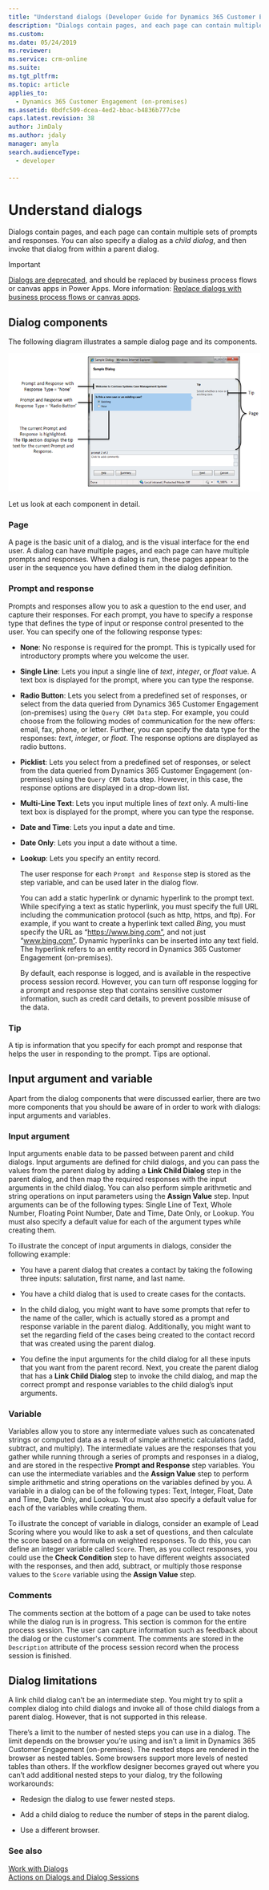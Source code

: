 ```yaml
---
title: "Understand dialogs (Developer Guide for Dynamics 365 Customer Engagement (on-premises)) | MicrosoftDocs"
description: "Dialogs contain pages, and each page can contain multiple sets of prompts and responses. You can also specify a dialog as a child dialog, and then invoke that dialog from within a parent dialog"
ms.custom: 
ms.date: 05/24/2019
ms.reviewer: 
ms.service: crm-online
ms.suite: 
ms.tgt_pltfrm: 
ms.topic: article
applies_to: 
  - Dynamics 365 Customer Engagement (on-premises)
ms.assetid: 0bdfc509-dcea-4ed2-bbac-b4836b777cbe
caps.latest.revision: 38
author: JimDaly
ms.author: jdaly
manager: amyla
search.audienceType: 
  - developer

---
```

# Understand dialogs

Dialogs contain pages, and each page can contain multiple sets of prompts and responses. You can also specify a dialog as a *child dialog*, and then invoke that dialog from within a parent dialog. 

> [!IMPORTANT]
> [Dialogs are deprecated](https://docs.microsoft.com/dynamics365/get-started/whats-new/customer-engagement/important-changes-coming#dialogs-are-deprecated), and should be replaced by business process flows or canvas apps in Power Apps. More information: [Replace dialogs with business process flows or canvas apps](https://docs.microsoft.com/flow/replace-dialogs).
  
<a name="DialogComponents"></a>   
## Dialog components  
 The following diagram illustrates a sample dialog page and its components.  
  
 ![Components of a dialog](media/sample-dialog.png "Components of a dialog")  
  
 Let us look at each component in detail.  
  
<a name="Pages"></a>   
### Page  
 A page is the basic unit of a dialog, and is the visual interface for the end user. A dialog can have multiple pages, and each page can have multiple prompts and responses. When a dialog is run, these pages appear to the user in the sequence you have defined them in the dialog definition.  
  
<a name="PromptsandResponses"></a>   
### Prompt and response  
 Prompts and responses allow you to ask a question to the end user, and capture their responses. For each prompt, you have to specify a response type that defines the type of input or response control presented to the user. You can specify one of the following response types:  
  
- **None**: No response is required for the prompt. This is typically used for introductory prompts where you welcome the user.  
  
- **Single Line**: Lets you input a single line of *text*, *integer*, or *float* value. A text box is displayed for the prompt, where you can type the response.  
  
- **Radio Button**: Lets you select from a predefined set of responses, or select from the data queried from Dynamics 365 Customer Engagement (on-premises) using the `Query CRM Data` step. For example, you could choose from the following modes of communication for the new offers: email, fax, phone, or letter. Further, you can specify the data type for the responses: *text*, *integer*, or *float*. The response options are displayed as radio buttons.  
  
- **Picklist**: Lets you select from a predefined set of responses, or select from the data queried from Dynamics 365 Customer Engagement (on-premises) using the `Query CRM Data` step. However, in this case, the response options are displayed in a drop-down list.  
  
- **Multi-Line Text**: Lets you input multiple lines of *text* only. A multi-line text box is displayed for the prompt, where you can type the response.  
  
- **Date and Time**: Lets you input a date and time.  
  
- **Date Only**: Lets you input a date without a time.  
  
- **Lookup**: Lets you specify an entity record.  
  
  The user response for each `Prompt and Response` step is stored as the step variable, and can be used later in the dialog flow.  
  
  You can add a static hyperlink or dynamic hyperlink to the prompt text. While specifying a text as static hyperlink, you must specify the full URL including the communication protocol (such as http, https, and ftp). For example, if you want to create a hyperlink text called *Bing*, you must specify the URL as “<https://www.bing.com”>, and not just “www.bing.com”. Dynamic hyperlinks can be inserted into any text field. The hyperlink refers to an entity record in Dynamics 365 Customer Engagement (on-premises).  
  
  By default, each response is logged, and is available in the respective process session record. However, you can turn off response logging for a prompt and response step that contains sensitive customer information, such as credit card details, to prevent possible misuse of the data.  
  
<a name="Tips"></a>   
### Tip  
 A tip is information that you specify for each prompt and response that helps the user in responding to the prompt. Tips are optional.  
  
<a name="InputArgumentnVariable"></a>   
## Input argument and variable  
 Apart from the dialog components that were discussed earlier, there are two more components that you should be aware of in order to work with dialogs: input arguments and variables.  
  
<a name="InputArguments"></a>   
### Input argument  
 Input arguments enable data to be passed between parent and child dialogs. Input arguments are defined for child dialogs, and you can pass the values from the parent dialog by adding a **Link Child Dialog** step in the parent dialog, and then map the required responses with the input arguments in the child dialog. You can also perform simple arithmetic and string operations on input parameters using the **Assign Value** step. Input arguments can be of the following types: Single Line of Text, Whole Number, Floating Point Number, Date and Time, Date Only, or Lookup. You must also specify a default value for each of the argument types while creating them.  
  
 To illustrate the concept of input arguments in dialogs, consider the following example:  
  
-   You have a parent dialog that creates a contact by taking the following three inputs: salutation, first name, and last name.  
  
-   You have a child dialog that is used to create cases for the contacts.  
  
-   In the child dialog, you might want to have some prompts that refer to the name of the caller, which is actually stored as a prompt and response variable in the parent dialog. Additionally, you might want to set the regarding field of the cases being created to the contact record that was created using the parent dialog.  
  
-   You define the input arguments for the child dialog for all these inputs that you want from the parent record. Next, you create the parent dialog that has a **Link Child Dialog** step to invoke the child dialog, and map the correct prompt and response variables to the child dialog’s input arguments.  
  
<a name="Variables"></a>   
### Variable  
 Variables allow you to store any intermediate values such as concatenated strings or computed data as a result of simple arithmetic calculations (add, subtract, and multiply). The intermediate values are the responses that you gather while running through a series of prompts and responses in a dialog, and are stored in the respective **Prompt and Response** step variables. You can use the intermediate variables and the **Assign Value** step to perform simple arithmetic and string operations on the variables defined by you. A variable in a dialog can be of the following types: Text, Integer, Float, Date and Time, Date Only, and Lookup. You must also specify a default value for each of the variables while creating them.  
  
 To illustrate the concept of variable in dialogs, consider an example of Lead Scoring where you would like to ask a set of questions, and then calculate the score based on a formula on weighted responses. To do this, you can define an integer variable called `Score`. Then, as you collect responses, you could use the **Check Condition** step to have different weights associated with the responses, and then add, subtract, or multiply those response values to the `Score` variable using the **Assign Value** step.  
  
### Comments  
 The comments section at the bottom of a page can be used to take notes while the dialog run is in progress. This section is common for the entire process session. The user can capture information such as feedback about the dialog or the customer's comment. The comments are stored in the `Description` attribute of the process session record when the process session is finished.  
  
<a name="limitations"></a>   
## Dialog limitations  
 A link child dialog can’t be an intermediate step. You might try to split a complex dialog into child dialogs and invoke all of those child dialogs from a parent dialog. However, that is not supported in this release.  
  
 There’s a limit to the number of nested steps you can use in a dialog. The limit depends on the browser you’re using and isn’t a limit in Dynamics 365 Customer Engagement (on-premises). The nested steps are rendered in the browser as nested tables. Some browsers support more levels of nested tables than others. If the workflow designer becomes grayed out where you can’t add additional nested steps to your dialog, try the following workarounds:  
  
-   Redesign the dialog to use fewer nested steps.  
  
-   Add a child dialog to reduce the number of steps in the parent dialog.  
  
-   Use a different browser.  
  
### See also  
 [Work with Dialogs](use-dialogs-guided-processes.md)   
 [Actions on Dialogs and Dialog Sessions](actions-dialogs.md)
